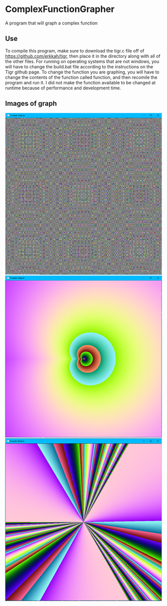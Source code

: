 # ComplexFunctionGrapher
A program that will graph a complex function

## Use

To compile this program, make sure to download the tigr.c file off of https://github.com/erkkah/tigr, then place it in the directory along with all of the other files. For running on operating systems that are not windows, you will have to change the build.bat file according to the instructions on the Tigr github page. To change the function you are graphing, you will have to change the contents of the function called function, and then recomile the program and run it. I did not make the function available to be changed at runtime because of performance and development time.

## Images of graph

![Z raised to itself](z^z.png)
![natural log of z](ln(z).png)
![Z cubed to the i](z_cubed_to_i.png)
